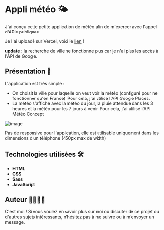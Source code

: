 # Appli météo 🌤️

J'ai conçu cette petite application de météo afin de m'exercer avec l'appel d'APIs publiques. 

Je l'ai uploadé sur Vercel, voici le [lien](https://meteo-little-app.vercel.app/) ! 

**update** : la recherche de ville ne fonctionne plus car je n'ai plus les accès à l'API de Google.

## Présentation 🌟

L'application est très simple : 
- On choisit la ville pour laquelle on veut voir la météo (configuré pour ne fonctionner qu'en France). Pour cela, j'ai utilisé l'API Google Places.
- La météo s'affiche avec la météo du jour, la pluie attendue dans les 3 heures et la météo pour les 7 jours à venir. Pour cela, j'ai utilisé l'API Météo Concept

![image](https://github.com/AntoineGrb/meteo-little-app/assets/119600392/48679332-06d4-4d62-91d2-93ea00ab41a2)

Pas de responsive pour l'application, elle est utilisable uniquement dans les dimensions d'un téléphone (450px max de width)

## Technologies utilisées 🛠️

- **HTML**
- **CSS**
- **Sass**
- **JavaScript**

## Auteur 👩‍💻👨‍💻

C'est moi ! Si vous voulez en savoir plus sur moi ou discuter de ce projet ou d'autres sujets intéressants, n'hésitez pas à me suivre ou à m'envoyer un message.
